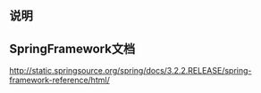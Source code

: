 说明
--------------

## SpringFramework文档

http://static.springsource.org/spring/docs/3.2.2.RELEASE/spring-framework-reference/html/
